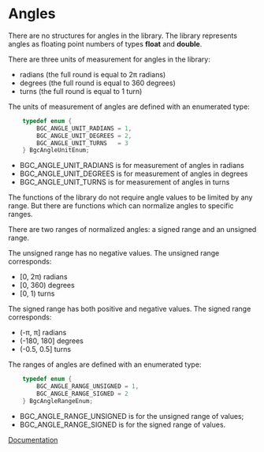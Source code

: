 # Angles

There are no structures for angles in the library. The library represents
angles as floating point numbers of types **float** and **double**.

There are three units of measurement for angles in the library:
* radians (the full round is equal to 2π radians)
* degrees (the full round is equal to 360 degrees)
* turns (the full round is equal to 1 turn)

The units of measurement of angles are defined with an enumerated type:

```c
    typedef enum {
        BGC_ANGLE_UNIT_RADIANS = 1,
        BGC_ANGLE_UNIT_DEGREES = 2,
        BGC_ANGLE_UNIT_TURNS   = 3
    } BgcAngleUnitEnum;
```

* BGC_ANGLE_UNIT_RADIANS is for measurement of angles in radians
* BGC_ANGLE_UNIT_DEGREES is for measurement of angles in degrees
* BGC_ANGLE_UNIT_TURNS is for measurement of angles in turns

The functions of the library do not require angle values to be limited by any
range. But there are functions which can normalize angles to specific ranges.

There are two ranges of normalized angles: a signed range and an unsigned
range.

The unsigned range has no negative values. The unsigned range corresponds:
* \[0, 2π) radians
* \[0, 360) degrees
* \[0, 1) turns

The signed range has both positive and negative values. The signed range
corresponds:
* (-π, π] radians
* (-180, 180] degrees
* (-0.5, 0.5] turns

The ranges of angles are defined with an enumerated type:

```c
    typedef enum {
        BGC_ANGLE_RANGE_UNSIGNED = 1,
        BGC_ANGLE_RANGE_SIGNED = 2
    } BgcAngleRangeEnum;
```

* BGC_ANGLE_RANGE_UNSIGNED is for the unsigned range of values;
* BGC_ANGLE_RANGE_SIGNED is for the signed range of values.

[Documentation](intro-eng.md)
